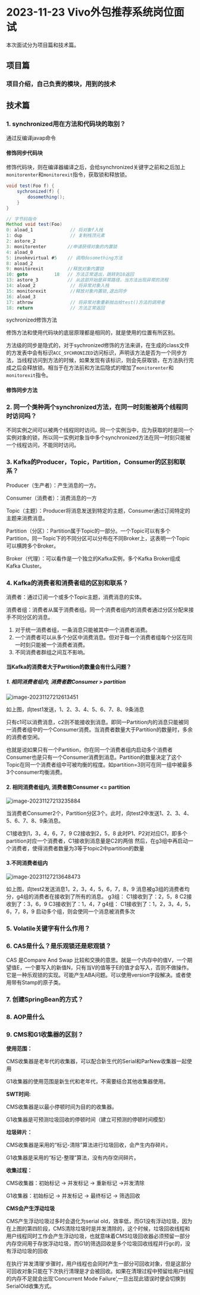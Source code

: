 # 2023-11-23 Vivo外包推荐系统岗位面试

本次面试分为项目篇和技术篇。

## 项目篇

### 项目介绍，自己负责的模块，用到的技术



## 技术篇

### 1. synchronized用在方法和代码块的取别？

通过反编译javap命令

#### 修饰同步代码块

修饰代码块，则在编译器编译之后，会给synchronized关键字之前和之后加上`monitorenter`和`monitorexit`指令，获取锁和释放锁。

```java
void test(Foo f) {
	sychronized(f) {
		dosomething();
	}
}

// 字节码指令
Method void test(Foo)
0: aload_1              // 将对象f入栈
1: dup                  // 复制栈顶元素             
2: astore_2             
3: monitorenter        //申请获得对象的内置锁
4: aload_0
5: invokevirtual #5    // 调用dosomething方法
8: aload_2
9: monitorexit         //释放对象内置锁
10: goto          18   // 方法正常退出，跳转到18返回
13: astore_3		   // 从这部开始是异常路径，当方法出现异常的流程
14: aload_2				// 将异常对象入栈
15: monitorexit         //释放对象内置锁,退出同步
16: aload_3
17: athrow              // 将异常对象重新抛出给test()方法的调用者
18: return				// 方法正常返回

```

sychronized修饰方法

修饰方法和使用代码块的底层原理都是相同的，就是使用的位置有所区别。

方法级的同步是隐式的，对于sychronized修饰的方法来讲，在生成的class文件的方发表中会有标识`ACC_SYCHRONIZED`访问标识，声明该方法是否为一个同步方法，当线程访问到方法的时候，如果发现有该标识，则会先获取锁，在方法执行完成之后会释放锁。相当于在方法前和方法后隐式的增加了`monitorenter`和`monitorexit`指令。

#### 修饰同步方法

### 2. 同一个类种两个synchronized方法，在同一时刻能被两个线程同时访问吗？

不同实例之间可以被两个线程同时访问。同一个实例当中，应为获取的时是同一个实例对象的锁，所以同一实例对象当中多个synchronized方法在同一时刻只能被一个线程访问，不能同时访问。

### 3. Kafka的Producer，Topic，Partition，Consumer的区别和联系？

Producer（生产者）：产生消息的一方。

Consumer（消费者）：消费消息的一方

Topic（主题）：Producer将消息发送到特定的主题，Consumer通过订阅特定的主题来消费消息。

Partition（分区）：Partition属于Topic的一部分。一个Topic可以有多个Partition，同一Topic下的不同分区可以分布在不同Broker上，这表明一个Topic可以横跨多个Broker。

Broker（代理）：可以看作是一个独立的Kafka实例，多个Kafka Broker组成Kafka Cluster。

### 4. Kafka的消费者和消费者组的区别和联系？

消费者：通过订阅一个或多个Topic主题，消费消息的实体。

消费者组：消费者从属于消费者组。同一个消费者组内的消费者通过分区分配来接手不同分区的消息。

1. 对于统一消费者组，一条消息只能被其中一个消费者消费。
2. 一个消费者可以从多个分区中消费消息。但对于每一个消费者组每个分区在同一时刻只能被一个消费者消费。
3. 不同消费者群组之间互不影响。

#### 当Kafka的消费者大于Partition的数量会有什么问题？

##### 1. 相同消费者组内, 消费者数Consumer > partition

![image-20231127212613451](2023面试集锦.assets/image-20231127212613451.png)

如上图，向test1发送，1、2、3、4、5、6、7、8、9条消息

只有c1可以消费消息，c2则不能接收到消息。即同一Partition内的消息只能被同一消费者组中的一个Consumer消费。当消费者数量大于Partition的数量时，多余的消费者空闲。

也就是说如果只有一个Partition，你在同一个消费者组内启动多个消费者Consumer也是只有一个Consumer消费到消息。Partition的数量决定了这个Topic在同一个消费者组中可被均衡的程度。如partition=3则可在同一组中被最多3个consumer均衡消费。

#### 2. 相同消费者组内, 消费者数Consumer <= partition

![image-20231127213235884](2023面试集锦.assets/image-20231127213235884.png)



当消费者Consumer2个，Partition分区3个。此时，向test2中发送1、2、3、4、5、6、7、8、9条消息。

C1接收到1，3，4，6，7，9
C2接收到2，5，8
此时P1、P2对对应C1，即多个partition对应一个消费者，C1接收到消息量是C2的两倍
然后，在g3组中再启动一个消费者，使得消费者数量为3等于topic2中partition的数量

#### 3.不同消费者组内

![image-20231127213648473](2023面试集锦.assets/image-20231127213648473.png)

如上图，向test2发送消息1，2，3，4，5，6，7，8，9
消息被g3组的消费者均分，g4组的消费者在接收到了所有的消息。
g3组：
C1接收到了：2，5，8
C2接收到了：3，6，9
C3接收到了：1，4，7
g4组：
C1接收到了：1，2，3，4，5，6，7，8，9
启动多个组，则会使同一个消息被消费多次

### 5. Volatile关键字有什么作用？



### 6. CAS是什么？是乐观锁还是悲观锁？

CAS 是Compare And Swap 比较和交换的意思。就是一个内存中的值V，一个期望值E，一个要写入的新值N，只有当V的值等于E的值才会写入，否则不做操作。它是一种乐观锁的实现。可能产生ABA问题。可以使用version字段解决。或者使用带有Stamp的原子类。 

### 7. 创建SpringBean的方式？



### 8. AOP是什么



### 9. CMS和G1收集器的区别？

**使用范围：**

CMS收集器是老年代的收集器，可以配合新生代的Serial和ParNew收集器一起使用

G1收集器的使用范围是新生代和老年代，不需要结合其他收集器使用。

**SWT时间:**

CMS收集器是以最小停顿时间为目的的收集器。

G1收集器是可预测垃圾回收的停顿时间（建立可预测的停顿时间模型）

**垃圾碎片：**

CMS收集器是采用的“标记-清除”算法进行垃圾回收，会产生内存碎片。

G1收集器是采用的“标记-整理”算法，没有内存空间碎片。

**收集过程：**

CMS收集器：初始标记 -> 并发标记 -> 重新标记 ->并发清除

G1收集器：初始标记 -> 并发标记 -> 最终标记 -> 筛选回收

**CMS会产生浮动垃圾**

 CMS产生浮动垃圾过多时会退化为serial old，效率低，而G1没有浮动垃圾，因为在上图的第四阶段，CMS清除垃圾时是并发清除的，这个时候，垃圾回收线程和用户线程同时工作会产生浮动垃圾，也就意味着CMS垃圾回收器必须预留一部分内存空间用于存放浮动垃圾，而G1的筛选回收是多个垃圾回收线程并行gc的，没有浮动垃圾的回收

 在执行‘并发清理’步骤时，用户线程也会同时产生一部分可回收对象，但是这部分可回收对象只能在下次执行清理是才会被回收。如果在清理过程中预留给用户线程的内存不足就会出现‘Concurrent Mode Failure’,一旦出现此错误时便会切换到SerialOld收集方式。

